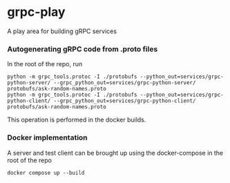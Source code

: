 # grpc-play
A play area for building gRPC services

### Autogenerating gRPC code from .proto files

In the root of the repo, run
```
python -m grpc_tools.protoc -I ./protobufs --python_out=services/grpc-python-server/ --grpc_python_out=services/grpc-python-server/ protobufs/ask-random-names.proto
python -m grpc_tools.protoc -I ./protobufs --python_out=services/grpc-python-client/ --grpc_python_out=services/grpc-python-client/ protobufs/ask-random-names.proto
```
This operation is performed in the docker builds.

### Docker implementation

A server and test client can be brought up using the docker-compose in the root of the repo
```
docker compose up --build
```
